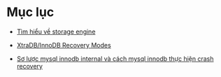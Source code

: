 # Mục lục

- [Tìm hiểu về storage engine](storage_engine.md)

- [XtraDB/InnoDB Recovery Modes](recovery_modes.md)

- [Sơ lược mysql innodb internal và cách mysql innodb thực hiện crash recovery](innodb.md)